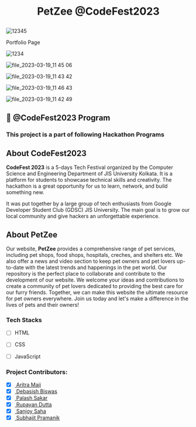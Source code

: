 # <p align = "center"> PetZee @CodeFest2023 </p>



![12345](https://user-images.githubusercontent.com/102848153/226175848-2196cdc6-5f7b-45cd-8d1e-0f9acff0733b.jpg)
<p>Portfolio Page</p>

![1234](https://user-images.githubusercontent.com/102848153/226175675-9b2d046a-b57c-44df-a417-a382d8ae043c.jpg)

![file_2023-03-19_11 45 06](https://user-images.githubusercontent.com/102848153/226175332-b7c68034-aa27-41cb-80a8-f97b12f75c8b.png)

![file_2023-03-19_11 43 42](https://user-images.githubusercontent.com/102848153/226175335-3ff460f1-0d3b-4f91-b91b-2f1bfac623c9.png)

![file_2023-03-19_11 46 43](https://user-images.githubusercontent.com/102848153/226175235-8e5f4ccf-d7fd-4844-b5c0-e98c93e83aa4.png)

![file_2023-03-19_11 42 49](https://user-images.githubusercontent.com/102848153/226175352-679cddc8-c1ab-4f6b-9762-620ec99a89cc.png)












 ## 📌 @CodeFest2023 Program

 ### This project is a part of following Hackathon Programs

 

##  About CodeFest2023
<b>CodeFest 2023</b> is a 5-days Tech Festival organized by the Computer Science and Engineering Department of JIS University Kolkata. It is a platform for students to showcase technical skills and creativity. The hackathon is a great opportunity for us to learn, network, and build something new.

It was put together by a large group of tech enthusiasts from Google Developer Student Club (GDSC) JIS University. The main goal is to grow our local community and give hackers an unforgettable experience. 


##  About PetZee
Our website, <b>PetZee</b> provides a comprehensive range of pet services, including pet shops, food shops, hospitals, creches, and shelters etc. We also offer a news and video section to keep pet owners and pet lovers up-to-date with the latest trends and happenings in the pet world. Our repository is the perfect place to collaborate and contribute to the development of our website. We welcome your ideas and contributions to create a community of pet lovers dedicated to providing the best care for our furry friends. Together, we can make this website the ultimate resource for pet owners everywhere. Join us today and let's make a difference in the lives of pets and their owners!


### Tech Stacks
- [ ] HTML
- [ ] CSS
- [ ] JavaScript


### Project Contributors:
- [x] <a href="https://github.com/Pikselas"> Aritra Maji </a>
- [x] <a href="https://github.com/DebasishBiswas1"> Debasish Biswas </a>
- [x] <a href="https://github.com/Codepalx"> Palash Sakar </a>
- [x] <a href="https://github.com/Rupayan20"> Rupayan Dutta </a>
- [x] <a href="https://github.com/SanjoySaha24"> Sanjoy Saha </a>
- [x] <a href="https://github.com/subho1101"> Subhajit Pramanik </a>
